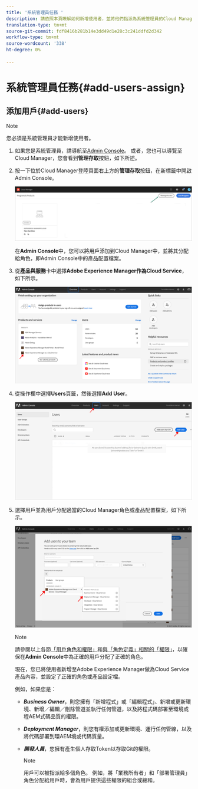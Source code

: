 ```yaml
---
title: '系統管理員任務 '
description: 請依照本頁瞭解如何新增使用者，並將他們指派為系統管理員的Cloud Manager角色
translation-type: tm+mt
source-git-commit: fdf8416b281b14e3dd49d1e28c3c241ddfd2d342
workflow-type: tm+mt
source-wordcount: '338'
ht-degree: 0%

---
```



# 系統管理員任務{#add-users-assign}

## 添加用戶{#add-users}

>[!NOTE]
>您必須是系統管理員才能新增使用者。

1. 如果您是系統管理員，請導航至[Admin Console](https://adminconsole.adobe.com)。 或者，您也可以導覽至Cloud Manager，您會看到&#x200B;**管理存取**&#x200B;按鈕，如下所述。

1. 按一下位於Cloud Manager登陸頁面右上方的&#x200B;**管理存取**&#x200B;按鈕，在新標籤中開啟Admin Console。

   ![](/help/onboarding/getting-access-to-aem-in-cloud/assets/sys-admin5.png)

   在&#x200B;**Admin Console**&#x200B;中，您可以將用戶添加到Cloud Manager中，並將其分配給角色，即Admin Console中的產品配置檔案。

1. 從&#x200B;**產品與服務**&#x200B;卡中選擇&#x200B;**Adobe Experience Manager作為Cloud Service**，如下所示。

   ![](/help/onboarding/what-is-required/assets/admin-console-1.png)

1. 從操作欄中選擇&#x200B;**Users**&#x200B;頁籤，然後選擇&#x200B;**Add User**。

   ![](/help/onboarding/what-is-required/assets/admin-console-2.png)

1. 選擇用戶並為用戶分配適當的Cloud Manager角色或產品配置檔案，如下所示。

   ![](/help/onboarding/what-is-required/assets/admin-console-3.png)

   >[!NOTE]
   >請參閱以上各節[「用戶角色和權限」](#user-roles)和[與「角色定義」相關的「權限」](#permissions)，以確保在&#x200B;**Admin Console**&#x200B;中為正確的用戶分配了正確的角色。

   現在，您已將使用者新增至Adobe Experience Manager做為Cloud Service產品內容，並設定了正確的角色或產品設定檔。

   例如，如果您是：

   * ***Business Owner***，則您擁有「新增程式」或「編輯程式」、新增或更新環境、新增／編輯／刪除管道並執行任何管道，以及將程式碼部署至環境或程AEM式碼品質的權限。

   * ***Deployment Manager***，則您有權添加或更新環境、運行任何管線，以及將代碼部署到環AEM境或代碼質量。

   * ***開發人員***，您擁有產生個人存取Token以存取Git的權限。

      >[!NOTE]
      > 用戶可以被指派給多個角色。 例如，將「業務所有者」和「部署管理員」角色分配給用戶時，會為用戶提供這些權限的組合或總和。
